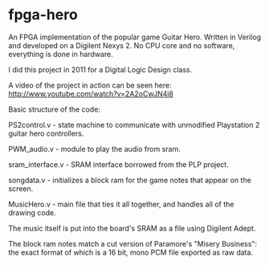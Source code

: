 fpga-hero
=========

An FPGA implementation of the popular game Guitar Hero. Written in Verilog and developed on a Digilent Nexys 2. No CPU core and no software, everything is done in hardware.

I did this project in 2011 for a Digital Logic Design class. 

A video of the project in action can be seen here:
http://www.youtube.com/watch?v=2A2oCwJN4i8

Basic structure of the code:

PS2control.v - state machine to communicate with unmodified Playstation 2 guitar hero controllers.

PWM_audio.v - module to play the audio from sram.

sram_interface.v - SRAM interface borrowed from the PLP project.

songdata.v - initializes a block ram for the game notes that appear on the screen.

MusicHero.v - main file that ties it all together, and handles all of the drawing code.

The music itself is put into the board's SRAM as a file using Digilent Adept.

The block ram notes match a cut version of Paramore's "Misery Business": the exact format of which is a 16 bit, mono PCM file exported as raw data.

